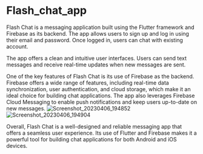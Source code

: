 # Flash_chat_app
Flash Chat is a messaging application built using the Flutter framework and Firebase as its backend. The app allows users to sign up and log in using their email and password. Once logged in, users can chat  with existing account.

The app offers a clean and intuitive user interfaces. Users can send text messages and receive real-time updates when new messages are sent.

One of the key features of Flash Chat is its use of Firebase as the backend. Firebase offers a wide range of features, including real-time data synchronization, user authentication, and cloud storage, which make it an ideal choice for building chat applications. The app also leverages Firebase Cloud Messaging to enable push notifications and keep users up-to-date on new messages.
![Screenshot_20230406_194852](https://user-images.githubusercontent.com/91030529/230413138-453cf1ab-c29e-42bb-9f67-1c5c0031cb6a.png)      ![Screenshot_20230406_194904](https://user-images.githubusercontent.com/91030529/230413388-e2ddbcf5-1689-457e-bd59-2c49f5ad8e1f.png)
   


Overall, Flash Chat is a well-designed and reliable messaging app that offers a seamless user experience. Its use of Flutter and Firebase makes it a powerful tool for building chat applications for both Android and iOS devices.
